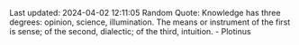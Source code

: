 Last updated: 2024-04-02 12:11:05
Random Quote: Knowledge has three degrees: opinion, science, illumination. The means or instrument of the first is sense; of the second, dialectic; of the third, intuition. - Plotinus
